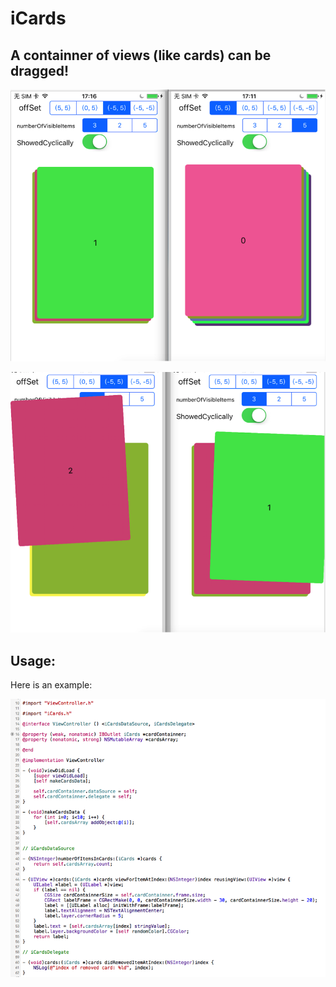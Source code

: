# iCards
A containner of views (like cards) can be dragged!
---

![iCards](https://github.com/DingHub/ScreenShots/blob/master/0.png)

![iCards](https://github.com/DingHub/ScreenShots/blob/master/1.png)

Usage:
---
Here is an example:<br>

![iCards](https://github.com/DingHub/ScreenShots/blob/master/2.png)
